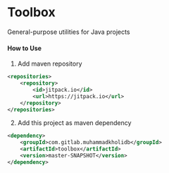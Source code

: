 # Toolbox

General-purpose utilities for Java projects


#### How to Use
1. Add maven repository

```xml
<repositories>
    <repository>
        <id>jitpack.io</id>
        <url>https://jitpack.io</url>
    </repository>
</repositories>
```

2. Add this project as maven dependency

```xml
<dependency>
    <groupId>com.gitlab.muhammadkholidb</groupId>
    <artifactId>toolbox</artifactId>
    <version>master-SNAPSHOT</version>
</dependency>
```

